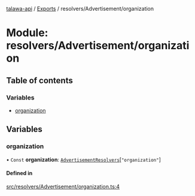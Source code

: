 [talawa-api](../README.md) / [Exports](../modules.md) / resolvers/Advertisement/organization

# Module: resolvers/Advertisement/organization

## Table of contents

### Variables

- [organization](resolvers_Advertisement_organization.md#organization)

## Variables

### organization

• `Const` **organization**: [`AdvertisementResolvers`](types_generatedGraphQLTypes.md#advertisementresolvers)[``"organization"``]

#### Defined in

[src/resolvers/Advertisement/organization.ts:4](https://github.com/PalisadoesFoundation/talawa-api/blob/65069df/src/resolvers/Advertisement/organization.ts#L4)
